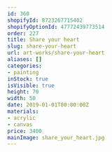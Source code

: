 ```yaml
---
id: 360
shopifyId: 8723267715402
shopifyOptionId: 47772439773514
order: 227
title: Share your heart
slug: share-your-heart
url: art-works/share-your-heart
aliases: []
categories:
- painting
inStock: true
isVisible: true
height: 70
width: 50
date: 2019-01-01T00:00:00Z
materials:
- acrylic
- canvas
price: 3400
mainImage: share_your_heart.jpg
---
```


